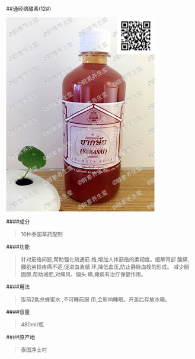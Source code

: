 ##通经络酵素(12#)

![通经络酵素](images/012_mark.jpg)

####成分
>16种泰国草药配制

####功能
>针对筋络问题,帮助强化疏通筋 络,增加人体筋络的柔韧度。缓解背部 酸痛,腰肌劳损疼痛不适,促进血液循 环,降低血压,防止静脉血栓的形成。 减少胆固醇,帮助减肥,对痛风、偏头 痛,瘫痪有治疗保健作用。

####用法
>饭前2匙兑蜂蜜水 ,不可睡前服 用,会影响睡眠。开盖后存放冰箱。


####容量
>480ml/瓶

####原产地
>泰国净土村